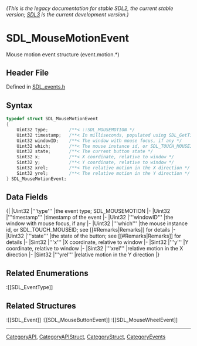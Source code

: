 ###### (This is the legacy documentation for stable SDL2, the current stable version; [SDL3](https://wiki.libsdl.org/SDL3/) is the current development version.)
# SDL_MouseMotionEvent

Mouse motion event structure (event.motion.*)

## Header File

Defined in [SDL_events.h](https://github.com/libsdl-org/SDL/blob/SDL2/include/SDL_events.h)

## Syntax

```c
typedef struct SDL_MouseMotionEvent
{
    Uint32 type;        /**< ::SDL_MOUSEMOTION */
    Uint32 timestamp;   /**< In milliseconds, populated using SDL_GetTicks() */
    Uint32 windowID;    /**< The window with mouse focus, if any */
    Uint32 which;       /**< The mouse instance id, or SDL_TOUCH_MOUSEID */
    Uint32 state;       /**< The current button state */
    Sint32 x;           /**< X coordinate, relative to window */
    Sint32 y;           /**< Y coordinate, relative to window */
    Sint32 xrel;        /**< The relative motion in the X direction */
    Sint32 yrel;        /**< The relative motion in the Y direction */
} SDL_MouseMotionEvent;
```

## Data Fields

{|
|Uint32
|'''type'''
|the event type; SDL_MOUSEMOTION
|-
|Uint32
|'''timestamp'''
|timestamp of the event
|-
|Uint32
|'''windowID'''
|the window with mouse focus, if any
|-
|Uint32
|'''which'''
|the mouse instance id, or SDL_TOUCH_MOUSEID; see [[#Remarks|Remarks]] for details
|-
|Uint32
|'''state'''
|the state of the button; see [[#Remarks|Remarks]] for details
|-
|Sint32
|'''x'''
|X coordinate, relative to window
|-
|Sint32
|'''y'''
|Y coordinate, relative to window
|-
|Sint32
|'''xrel'''
|relative motion in the X direction
|-
|Sint32
|'''yrel'''
|relative motion in the Y direction
|}

## Related Enumerations

:[[SDL_EventType]]

## Related Structures

:[[SDL_Event]]
:[[SDL_MouseButtonEvent]]
:[[SDL_MouseWheelEvent]]

----
[CategoryAPI](CategoryAPI), [CategoryAPIStruct](CategoryAPIStruct), [CategoryStruct](CategoryStruct), [CategoryEvents](CategoryEvents)


